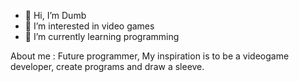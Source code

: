 - 👋 Hi, I’m Dumb
- 👀 I’m interested in video games
- 🌱 I’m currently learning programming

About me : Future programmer, My inspiration is to be a videogame developer, create programs and draw a sleeve.
